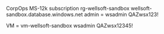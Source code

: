 CorpOps MS-12k subscription
rg-wellsoft-sandbox
wellsoft-sandbox.database.windows.net
admin = wsadmin
QAZwsx123!

VM = vm-wellsoft-sandbox
wsadmin QAZwsx12345!

